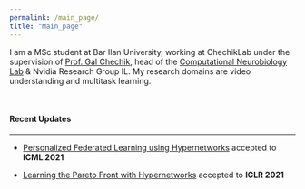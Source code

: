 ```yaml
---
permalink: /main_page/
title: "Main_page"
---
```


I am a MSc student at Bar Ilan University, working at ChechikLab under the supervision of <a href="https://chechiklab.biu.ac.il/~gal/"> Prof. Gal Chechik</a>, head of the <a href="http://chechiklab.biu.ac.il/"> Computational Neurobiology Lab</a> & Nvidia Research Group IL. My research domains are video understanding and multitask learning.

<br>
<h4>Recent Updates</h4>
<hr>
<ul><li><a href="https://avivsham.github.io/pfedhn/">Personalized Federated Learning using Hypernetworks</a> accepted to <strong>ICML 2021</strong></li></ul>
<ul><li><a href="https://avivnavon.github.io/ParetoHN/">Learning the Pareto Front with Hypernetworks</a>  accepted to <strong>ICLR 2021</strong></li></ul>